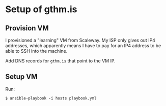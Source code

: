 # Setup of gthm.is

## Provision VM

I provisioned a "learning" VM from Scaleway.
My ISP only gives out IP4 addresses, which apparently means I have to pay for an IP4 address to be able to SSH into the machine.

Add DNS records for `gthm.is` that point to the VM IP.

## Setup VM

Run:

```
$ ansible-playbook -i hosts playbook.yml
```
